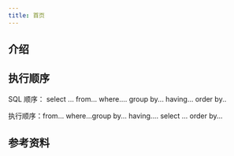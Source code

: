```yaml
---
title: 首页
---
```


## 介绍

## 执行顺序
SQL 顺序： select ... from... where.... group by... having... order by.. 

执行顺序：from... where...group by... having.... select ... order by...

## 参考资料